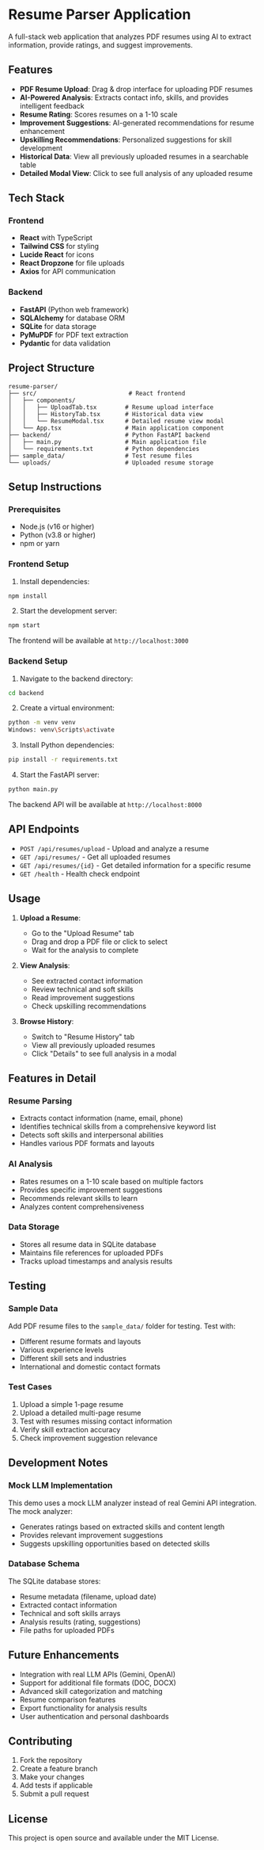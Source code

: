 # Resume Parser Application

A full-stack web application that analyzes PDF resumes using AI to extract information, provide ratings, and suggest improvements.

## Features

- **PDF Resume Upload**: Drag & drop interface for uploading PDF resumes
- **AI-Powered Analysis**: Extracts contact info, skills, and provides intelligent feedback
- **Resume Rating**: Scores resumes on a 1-10 scale
- **Improvement Suggestions**: AI-generated recommendations for resume enhancement
- **Upskilling Recommendations**: Personalized suggestions for skill development
- **Historical Data**: View all previously uploaded resumes in a searchable table
- **Detailed Modal View**: Click to see full analysis of any uploaded resume

## Tech Stack

### Frontend
- **React** with TypeScript
- **Tailwind CSS** for styling
- **Lucide React** for icons
- **React Dropzone** for file uploads
- **Axios** for API communication

### Backend
- **FastAPI** (Python web framework)
- **SQLAlchemy** for database ORM
- **SQLite** for data storage
- **PyMuPDF** for PDF text extraction
- **Pydantic** for data validation

## Project Structure

```
resume-parser/
├── src/                          # React frontend
│   ├── components/
│   │   ├── UploadTab.tsx        # Resume upload interface
│   │   ├── HistoryTab.tsx       # Historical data view
│   │   └── ResumeModal.tsx      # Detailed resume view modal
│   └── App.tsx                  # Main application component
├── backend/                     # Python FastAPI backend
│   ├── main.py                  # Main application file
│   └── requirements.txt         # Python dependencies
├── sample_data/                 # Test resume files
└── uploads/                     # Uploaded resume storage
```

## Setup Instructions

### Prerequisites
- Node.js (v16 or higher)
- Python (v3.8 or higher)
- npm or yarn

### Frontend Setup

1. Install dependencies:
```bash
npm install
```

2. Start the development server:
```bash
npm start
```

The frontend will be available at `http://localhost:3000`

### Backend Setup

1. Navigate to the backend directory:
```bash
cd backend
```

2. Create a virtual environment:
```bash
python -m venv venv
Windows: venv\Scripts\activate
```

3. Install Python dependencies:
```bash
pip install -r requirements.txt
```

4. Start the FastAPI server:
```bash
python main.py
```

The backend API will be available at `http://localhost:8000`

## API Endpoints

- `POST /api/resumes/upload` - Upload and analyze a resume
- `GET /api/resumes/` - Get all uploaded resumes
- `GET /api/resumes/{id}` - Get detailed information for a specific resume
- `GET /health` - Health check endpoint

## Usage

1. **Upload a Resume**: 
   - Go to the "Upload Resume" tab
   - Drag and drop a PDF file or click to select
   - Wait for the analysis to complete

2. **View Analysis**:
   - See extracted contact information
   - Review technical and soft skills
   - Read improvement suggestions
   - Check upskilling recommendations

3. **Browse History**:
   - Switch to "Resume History" tab
   - View all previously uploaded resumes
   - Click "Details" to see full analysis in a modal

## Features in Detail

### Resume Parsing
- Extracts contact information (name, email, phone)
- Identifies technical skills from a comprehensive keyword list
- Detects soft skills and interpersonal abilities
- Handles various PDF formats and layouts

### AI Analysis
- Rates resumes on a 1-10 scale based on multiple factors
- Provides specific improvement suggestions
- Recommends relevant skills to learn
- Analyzes content comprehensiveness

### Data Storage
- Stores all resume data in SQLite database
- Maintains file references for uploaded PDFs
- Tracks upload timestamps and analysis results

## Testing

### Sample Data
Add PDF resume files to the `sample_data/` folder for testing. Test with:
- Different resume formats and layouts
- Various experience levels
- Different skill sets and industries
- International and domestic contact formats

### Test Cases
1. Upload a simple 1-page resume
2. Upload a detailed multi-page resume
3. Test with resumes missing contact information
4. Verify skill extraction accuracy
5. Check improvement suggestion relevance

## Development Notes

### Mock LLM Implementation
This demo uses a mock LLM analyzer instead of real Gemini API integration. The mock analyzer:
- Generates ratings based on extracted skills and content length
- Provides relevant improvement suggestions
- Suggests upskilling opportunities based on detected skills

### Database Schema
The SQLite database stores:
- Resume metadata (filename, upload date)
- Extracted contact information
- Technical and soft skills arrays
- Analysis results (rating, suggestions)
- File paths for uploaded PDFs

## Future Enhancements

- Integration with real LLM APIs (Gemini, OpenAI)
- Support for additional file formats (DOC, DOCX)
- Advanced skill categorization and matching
- Resume comparison features
- Export functionality for analysis results
- User authentication and personal dashboards

## Contributing

1. Fork the repository
2. Create a feature branch
3. Make your changes
4. Add tests if applicable
5. Submit a pull request

## License

This project is open source and available under the MIT License.
